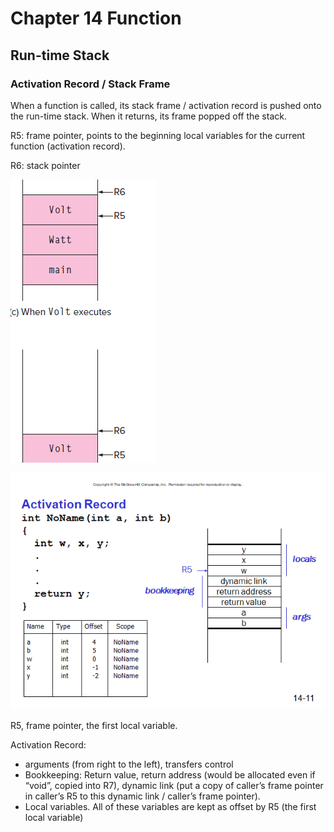 # Chapter 14 Function

## Run-time Stack

### Activation Record / Stack Frame

When a function is called, its stack frame / activation record is pushed onto the run-time stack. When it returns, its frame popped off the stack.

R5: frame pointer, points to the beginning local variables for the current function (activation record).

R6: stack pointer

![Untitled](Chapter_14_Function/Untitled.png)

![Untitled](Chapter_14_Function/Untitled1.png)

R5, frame pointer, the first local variable.

Activation Record:

- arguments (from right to the left), transfers control
- Bookkeeping: Return value, return address (would be allocated even if “void”, copied into R7), dynamic link (put a copy of caller’s frame pointer in caller’s R5 to this dynamic link / caller’s frame pointer).
- Local variables. All of these variables are kept as offset by R5 (the first local variable)